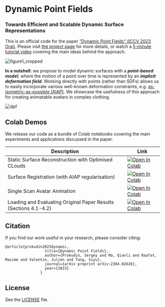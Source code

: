 # Dynamic Point Fields

### Towards Efficient and Scalable Dynamic Surface Representations

This is an official code for the paper ["Dynamic Point Fields" (ICCV 2023 Oral)](https://arxiv.org/abs/2304.02626). Please visit [the project page](https://sergeyprokudin.github.io/dpf/) for more details, or watch a [5-minute tutorial video](https://www.youtube.com/watch?v=i-9eAgS8HEA) covering the main ideas behind the approach.

![figure1_cropped](https://github.com/sergeyprokudin/dpf/assets/8117267/006231a6-5c2c-4a27-b492-48758f200852)


**In a nutshell**: we propose to model dynamic surfaces with a _**point-based model**_, where the motion of a point over time is represented by an _**implicit deformation field**_. Working directly with points (rather than SDFs) allows us to easily incorporate various well-known deformation constraints, e.g. [as-isometric-as-possible (AIAP)](http://graphics.stanford.edu/~niloy/research/shape_space/shape_space_sig_07.html). We showcase the usefulness of this approach for creating animatable avatars in complex clothing.

![dpf](https://github.com/sergeyprokudin/dpf/assets/8117267/0b734dd4-87fb-4a5f-9167-c626202163f9)


## Colab Demos

We release our code as a bundle of Colab notebooks covering the main experiments and applications discussed in the paper.

| Description      | Link |
| ----------- | ----------- |
| Static Surface Reconstruction with Optimised CLouds| [![Open In Colab](https://colab.research.google.com/assets/colab-badge.svg)](https://colab.research.google.com/github//sergeyprokudin/smplpix/blob/main/colab_notebooks/Convert_Video_to_SMPLpix_Dataset.ipynb)|
| Surface Registration (with AIAP regularisation) | [![Open In Colab](https://colab.research.google.com/assets/colab-badge.svg)](https://colab.research.google.com/github/sergeyprokudin/smplpix/blob/main/colab_notebooks/SMPLpix_training.ipynb)|
| Single Scan Avatar Animation| [![Open In Colab](https://colab.research.google.com/assets/colab-badge.svg)](https://colab.research.google.com/github/sergeyprokudin/smplpix/blob/main/colab_notebooks/SMPLpix_training.ipynb)|
| Loading and Evaluating Original Paper Results (Sections 4.1-4.2) | [![Open In Colab](https://colab.research.google.com/assets/colab-badge.svg)](https://colab.research.google.com/github/sergeyprokudin/smplpix/blob/main/colab_notebooks/SMPLpix_training.ipynb)|


## Citation

If you find our work useful in your research, please consider citing:

```
@article{prokudin2023dynamic,
                  title={Dynamic Point Fields},
                  author={Prokudin, Sergey and Ma, Qianli and Raafat, Maxime and Valentin, Julien and Tang, Siyu},
                  journal={arXiv preprint arXiv:2304.02626},
                  year={2023}
                }
```

## License

See the [LICENSE](https://github.com/sergeyprokudin/dpf/blob/main/LICENSE) file.
